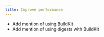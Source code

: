 ```yaml
---
title: Improve performance
---
```


* Add mention of using BuildKit
* Add mention of using digests with BuildKit
